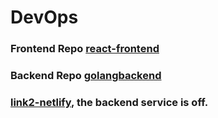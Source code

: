 # DevOps

### Frontend Repo [react-frontend](https://github.com/M0-AR/react-frontend)
### Backend Repo [golangbackend](https://github.com/M0-AR/golangBackend)

### [link2-netlify](https://book-us.netlify.app/), the backend service is off.
